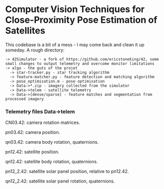 # Computer Vision Techniques for Close-Proximity Pose Estimation of Satellites

This codebase is a bit of a mess - I may come back and clean it up someday. A rough directory:
```
-> 42Simulator - a fork of https://github.com/ericstoneking/42, some small changes to output telemetry and overcome monitor limitations
-> algo - the guts of the projet
  -> star-tracker.py - star tracking algorithm
  -> feature-matcher.py - feature detection and matching algorithm
  -> pose_optimisation.m - pose optimisation
  -> Data->*.zip - imagery collected from the simulator
  -> Data->telem - satellite telemetry
  -> Data->[dense/sparse] - feature matches and segmentation from processed imagery
```
  
### Telemetry files Data->telem

CN03.42: camera rotation matrices. 

pn03.42: camera position. 

qn03.42: camera body rotation, quaternions. 

pn12.42: satellite position.

qn12.42: satellite body rotation, quaternions.

pn12_2.42: satellite solar panel position, relative to pn12.42.

qn12_2.42: satellite solar panel rotation, quaternions.
